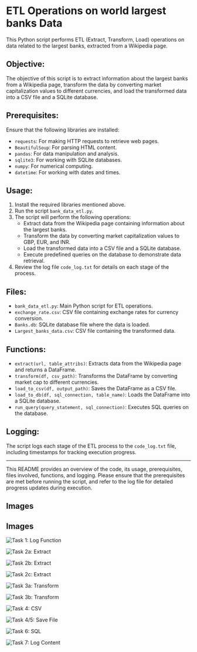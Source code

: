 # ETL Operations on world largest banks Data

This Python script performs ETL (Extract, Transform, Load) operations on data related to the largest banks, extracted from a Wikipedia page.

## Objective:
The objective of this script is to extract information about the largest banks from a Wikipedia page, transform the data by converting market capitalization values to different currencies, and load the transformed data into a CSV file and a SQLite database.

## Prerequisites:
Ensure that the following libraries are installed:
- `requests`: For making HTTP requests to retrieve web pages.
- `BeautifulSoup`: For parsing HTML content.
- `pandas`: For data manipulation and analysis.
- `sqlite3`: For working with SQLite databases.
- `numpy`: For numerical computing.
- `datetime`: For working with dates and times.

## Usage:
1. Install the required libraries mentioned above.
2. Run the script `bank_data_etl.py`.
3. The script will perform the following operations:
   - Extract data from the Wikipedia page containing information about the largest banks.
   - Transform the data by converting market capitalization values to GBP, EUR, and INR.
   - Load the transformed data into a CSV file and a SQLite database.
   - Execute predefined queries on the database to demonstrate data retrieval.
4. Review the log file `code_log.txt` for details on each stage of the process.

## Files:
- `bank_data_etl.py`: Main Python script for ETL operations.
- `exchange_rate.csv`: CSV file containing exchange rates for currency conversion.
- `Banks.db`: SQLite database file where the data is loaded.
- `Largest_banks_data.csv`: CSV file containing the transformed data.

## Functions:
- `extract(url, table_attribs)`: Extracts data from the Wikipedia page and returns a DataFrame.
- `transform(df, csv_path)`: Transforms the DataFrame by converting market cap to different currencies.
- `load_to_csv(df, output_path)`: Saves the DataFrame as a CSV file.
- `load_to_db(df, sql_connection, table_name)`: Loads the DataFrame into a SQLite database.
- `run_query(query_statement, sql_connection)`: Executes SQL queries on the database.

## Logging:
The script logs each stage of the ETL process to the `code_log.txt` file, including timestamps for tracking execution progress.

---

This README provides an overview of the code, its usage, prerequisites, files involved, functions, and logging. Please ensure that the prerequisites are met before running the script, and refer to the log file for detailed progress updates during execution.
## Images

## Images

![Task 1: Log Function](https://github.com/Nicole09999/ETL_webscrapping_sql/assets/106644205/0b0abbf2-f2bc-4abd-b707-806dae24172d)

![Task 2a: Extract](https://github.com/Nicole09999/ETL_webscrapping_sql/assets/106644205/955abcf8-150b-4b36-b8d0-8fa545f6368d)

![Task 2b: Extract](https://github.com/Nicole09999/ETL_webscrapping_sql/assets/106644205/cf2d5ece-d139-4346-9c41-ff6cb1a51214)

![Task 2c: Extract](https://github.com/Nicole09999/ETL_webscrapping_sql/assets/106644205/d5c71fb7-b531-4cbc-8d18-7f22c57db111)

![Task 3a: Transform](https://github.com/Nicole09999/ETL_webscrapping_sql/assets/106644205/45422e98-f854-4d2f-ae39-7feb57bcd937)

![Task 3b: Transform](https://github.com/Nicole09999/ETL_webscrapping_sql/assets/106644205/5c552eec-6677-49ab-950a-9e8adeabc480)

![Task 4: CSV](https://github.com/Nicole09999/ETL_webscrapping_sql/assets/106644205/f1a9a3ee-9365-42c4-9652-f46ac41b1db8)

![Task 4/5: Save File](https://github.com/Nicole09999/ETL_webscrapping_sql/assets/106644205/fae68176-0834-4edc-ae61-eac7c0b25754)

![Task 6: SQL](https://github.com/Nicole09999/ETL_webscrapping_sql/assets/106644205/c07cb170-99a4-4093-aac0-095b43289b66)

![Task 7: Log Content](https://github.com/Nicole09999/ETL_webscrapping_sql/assets/106644205/322c71f7-2671-4662-b00d-1c5f645c6b46)


